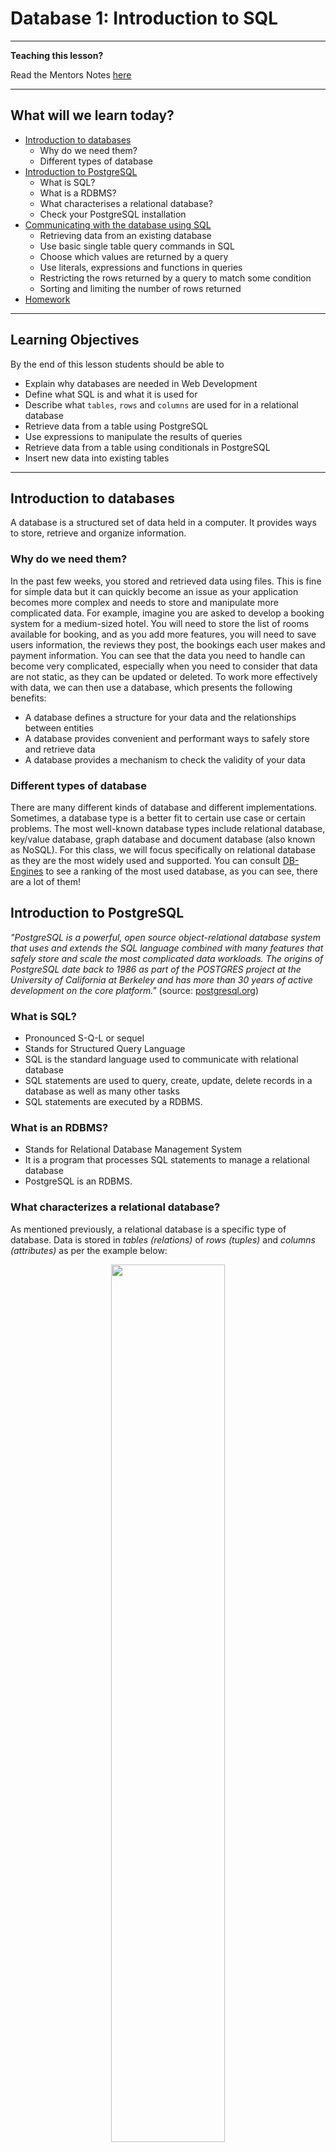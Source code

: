 # Database 1: Introduction to SQL

---

**Teaching this lesson?**

Read the Mentors Notes [here](./mentors.md)

---

## What will we learn today?

- [Introduction to databases](#introduction-to-databases)
  - Why do we need them?
  - Different types of database
- [Introduction to PostgreSQL](#introduction-to-postgresql)
  - What is SQL?
  - What is a RDBMS?
  - What characterises a relational database?
  - Check your PostgreSQL installation
- [Communicating with the database using SQL](#communicating-with-the-database-using-sql)
  - Retrieving data from an existing database
  - Use basic single table query commands in SQL
  - Choose which values are returned by a query
  - Use literals, expressions and functions in queries
  - Restricting the rows returned by a query to match some condition
  - Sorting and limiting the number of rows returned
- [Homework](#homework)

---

## Learning Objectives

By the end of this lesson students should be able to

- Explain why databases are needed in Web Development
- Define what SQL is and what it is used for
- Describe what `tables`, `rows` and `columns` are used for in a relational database
- Retrieve data from a table using PostgreSQL
- Use expressions to manipulate the results of queries
- Retrieve data from a table using conditionals in PostgreSQL
- Insert new data into existing tables

---

## Introduction to databases

A database is a structured set of data held in a computer. It provides ways to store, retrieve and organize information.

### Why do we need them?

In the past few weeks, you stored and retrieved data using files. This is fine for simple data but it can quickly become an issue as your application becomes more complex and needs to store and manipulate more complicated data. For example, imagine you are asked to develop a booking system for a medium-sized hotel. You will need to store the list of rooms available for booking, and as you add more features, you will need to save users information, the reviews they post, the bookings each user makes and payment information. You can see that the data you need to handle can become very complicated, especially when you need to consider that data are not static, as they can be updated or deleted. To work more effectively with data, we can then use a database, which presents the following benefits:

- A database defines a structure for your data and the relationships between entities
- A database provides convenient and performant ways to safely store and retrieve data
- A database provides a mechanism to check the validity of your data

### Different types of database

There are many different kinds of database and different implementations. Sometimes, a database type is a better fit to certain use case or certain problems. The most well-known database types include relational database, key/value database, graph database and document database (also known as NoSQL). For this class, we will focus specifically on relational database as they are the most widely used and supported. You can consult [DB-Engines](https://db-engines.com/en/ranking) to see a ranking of the most used database, as you can see, there are a lot of them!

## Introduction to PostgreSQL

_"PostgreSQL is a powerful, open source object-relational database system that uses and extends the SQL language combined with many features that safely store and scale the most complicated data workloads. The origins of PostgreSQL date back to 1986 as part of the POSTGRES project at the University of California at Berkeley and has more than 30 years of active development on the core platform."_ (source: [postgresql.org](https://www.postgresql.org/about/))

### What is SQL?

- Pronounced S-Q-L or sequel
- Stands for Structured Query Language
- SQL is the standard language used to communicate with relational database
- SQL statements are used to query, create, update, delete records in a database as well as many other tasks
- SQL statements are executed by a RDBMS.

### What is an RDBMS?

- Stands for Relational Database Management System
- It is a program that processes SQL statements to manage a relational database
- PostgreSQL is an RDBMS.

### What characterizes a relational database?

As mentioned previously, a relational database is a specific type of database. Data is stored in _tables (relations)_ of _rows (tuples)_ and _columns (attributes)_ as per the example below:

<!-- ![table-diagram](table-diagram.png) -->
<p align="center">
  <img src="table-diagram.png" display="block" width="60%"/>
</p>

## Communicating with the database using SQL

We use SQL to perform actions on the database and initially we can use a terminal-like utility to do this.  The utility is named `psql` and is run using the command:
```
psql <dbname> <username>
```
The command prompt from psql is the database name currently connected:
```
cyf_hotel=>
```
In psql, you can use the command `help` to show the help menu. Within the command prompt, you can enter SQL statements and run them against PostgreSQL. To quit psql, enter the command `\q`.

Download the following file to a directory on your computer. This file creates the sample data you can use for the following sections. To do this, click the file to open it in a github formatted page, then right click the Raw button in the bar just above the code and select Save As (or Save Link As or similar) to save it:

- [`build-hotel.sql`](./sql/build-hotel.sql)

Once you have the file downloaded to a known directory, execute the file `build-hotel.sql` from `psql` as shown below (replace `/your/sql/path/` with the path to the download directory used above):

```SQL
\include /your/sql/path/build-hotel.sql
```

Check that you have built all the required tables:

```sql
\dt
```
You should see a listing of your tables as follows (with your own username as owner):
```
            List of relations
    Schema |     Name      | Type  | Owner
    --------+---------------+-------+-------
    public | customers     | table | keith
    public | invoices      | table | keith
    public | reservations  | table | keith
    public | room_types    | table | keith
    public | rooms         | table | keith
    (5 rows)
```

Here is the table diagram of the hotel database:
<!-- ![hotel table diagram](hotel_tables.png) -->
<p align="center">
  <img src="hotel_tables.png" display="block" width="80%"/>
</p>

## The SELECT Statement
We are first going to look at retrieving data from the database so we can examine it and later, use it in our applications.

To get data out of a table you use the SELECT statement (or command):
```sql
SELECT ... FROM ...;
```
For example:
```sql
SELECT name, phone, country FROM customers;
```
SQL commands entered in the psql command line tool are terminated with a semicolon (;). The SQL command can extend across several lines, but each keyword, name or value cannot be split over more than one line. For example:

```sql
SELECT name,
       phone,
       country
  FROM
       customers;
```
is the same as the previous example.

You can use `SELECT * FROM ...` to return all the columns of the table. For example:

```sql
SELECT * FROM rooms;
```
This is also a useful command to see what columns exist in a table. You can also use the `\d <table_name>` psql command to describe the table.

Note that the use of UPPER/lower case is only to emphasise and differentiate the SQL keywords (upper case) from the other names (lower case) e.g. column and table names. SQL keywords are not case-sensitive.

### Scrolling the Results
When you issue a `SELECT` that returns a lot of data `psql` displays it one screenful at a time. To get the next screenful just press the Space key. You can also use the Up and Down arrow keys for line-by-line control and you can go back one screen with the 'B' key.

When you have finished reading the output use the 'Q' key to quit the display manager.
```
    Space       Next screenful
    'B'         Previous screenful
    Down Arrow  Next line
    Up Arrow    Previous line
    'Q'         Quit back to prompt
```

## Exercise 1
1. List the name, phone and email of all customers
=> SELECT name, phone, email
FROM customers;
2. List all the details of rooms
  => SELECT *
FROM rooms;
3. List the customer id, checkin date and number of guests from reservations
 =>SELECT cust_id, checkin_date, no_guests
FROM reservations;
---
## Some Useful `psql` Commands
The `psql` commands are not SQL and are specific to PostgreSQL (although most other RDBMS's have commands to perform similar jobs). These commands let you display information, execute system commands, etc. Use \\? to display a summary of all the `psql` commands.

Display a list of available tables in the database:

    \dt

Display the definition of a table:

    \d <table name>

Display help for SQL commands:

    \h [command]

Display a summary of the psql (backslash) commands:

    \?

Exit (quit) from psql:

    \q

Note that `psql` commands ARE case sensitive, unlike SQL commands.

---
## Exercise 2
1.  Display the definition of the `customers` table
=> \d
2.  Display the help for the SELECT command (Note: we will not be covering ALL of this syntax!)
 => \h select
3.  Read the psql command help and find out what \dS does then try it

---
## Displaying More Than Just Columns
You can use expressions in SQL:
```sql
SELECT room_no, rate * 0.85 FROM rooms;
+---------+-------------+
| room_no | rate * 0.85 |
+---------+-------------+
|     101 |     72.2500 |
|     102 |     72.2500 |
|     103 |     72.2500 |
  ...
```
Use a **column alias** to give the expression a meaningful name:
```sql
SELECT room_no,
       rate * 0.85 AS discounted_rate
    FROM rooms;
+---------+-----------------+
| room_no | discounted_rate |
+---------+-----------------+
|     101 |         72.2500 |
|     102 |         72.2500 |
|     103 |         72.2500 |
```
Here, the query uses the alias as the column heading. Aliases can also be used in other contexts - more on this later...

---
## Expressions in SQL
As with Javascript you can use a variety of 'operators' to define expressions in SQL.

Arithmetic:

    *   Multiply

    /   Divide

    +   Add

    -   Subtract

    %   Modulo (remainder)

    (...) Parentheses (to override precedence)

String:

    ||  Concatenation

For example, to display the weekly rate for a room (with 10% weekly discount):
```sql
SELECT room_no, room_type, rate * 7 * 0.90 from rooms;
```
You can change the column heading using a **column alias**:
```sql
SELECT room_no, room_type, rate * 7 * 0.90 as weekly_rate from rooms;
```
Use string concatenation to glue character data together:
```sql
SELECT 'Customer name = ' || name FROM customers;
```
---
## Choosing the Rows
You can choose which rows to display by specifying some condition that must be matched:
```sql
SELECT id, name, phone, email, country
  FROM customers
  WHERE country = 'France';

 id  |        name        |      phone       |            email            | country
-----+--------------------+------------------+-----------------------------+---------
 9   | Laurence Lebihan   | 91.24.4555       | laurence.lebihan@xmzx.net   | France
 12  | Carine Schmitt     | 40.32.2555       | carine.schmitt@dftu.net     | France
 15  | Janine Labrune     | 40.67.8555       | janine.labrune@dlsh.net     | France
 25  | Mary Saveley       | 78.32.5555       | mary.saveley@yppl.net       | France
 34  | Martine Rancé      | 20.16.1555       | martine.rancé@xeqs.net      | France
 35  | Marie Bertrand     | (1) 42.34.2555   | marie.bertrand@glut.net     | France
 49  | Frédérique Citeaux | 88.60.1555       | frédérique.citeaux@vekn.net | France
 59  | Annette Roulet     | 61.77.6555       | annette.roulet@lgha.net     | France
 62  | Daniel Da Silva    | +33 1 46 62 7555 | daniel.da.silva@hijy.net    | France
 63  | Daniel Tonini      | 30.59.8555       | daniel.tonini@mxvw.net      | France
 91  | Laurence Lebihan   | 91.24.4555       | laurence.lebihan@xmzx.net   | France
 92  | Paul Henriot       | 26.47.1555       | paul.henriot@uwua.net       | France
 106 | Dominique Perrier  | (1) 47.55.6555   | dominique.perrier@bdim.net  | France
(13 rows)
```
You can use comparison operators =, <, >, <=, >=, != (or <>)

Note: use only one = (equals) symbol to test for equality

When comparing numbers no punctuation is needed around the value, for example, `WHERE rate > 100`.

When comparing character data or dates you must enclose the values in single quotes (apostrophes), for example, `WHERE name = 'Mary Saveley'`.

Only the rows that match the comparison test (called a predicate) are returned by the query. The predicate can use columns not returned by the query,


### Combining Tests in a Predicate

Use AND and OR to combine tests:
```sql
SELECT * FROM reservations
   WHERE room_no >= 200
     AND room_no < 300
     AND checkin_date >= '2018-01-01';
```
This lists reservations for rooms on the second floor (rooms 200 - 299) since the start of 2018. Note the format of the date value - this conforms to the ISO 8601 standard and should be used in preference to any other format to avoid ambiguity.

Another example - to find cheap or Premier rooms on floors 1 and 2 - we might try this to start with:
```sql
SELECT * FROM rooms
   WHERE room_type = 'PREMIER'
      OR rate < 100.00
     AND room_no < 300;
```
This isn't quite right - it returns rooms on the 3rd and 4th floors. Why?

### Overriding Evaluation Order
Just like any programming language, SQL has an evaluation order (precedence). For example, multiply and divide take precedence over add and subtract, so that:
```sql
SELECT rate + 20 * 0.85 from rooms;
```
is not the same as:
```sql
SELECT (rate + 20) * 0.85 from rooms;
```
We can override the normal precedence by using parentheses `(...)` around parts of the expression, just as in JavaScript.

With compound predicates AND takes precedence over OR, so that to make the query give the intended results we need to use:
```sql
SELECT * FROM rooms
   WHERE (room_type = 'PREMIER'
      OR rate < 100.00)
     AND room_no < 300;
```
---
## More Predicate Types
The BETWEEN operator has the form `a BETWEEN b AND c` : checks that a is in the range b - c inclusive. For example:
```sql
SELECT ... WHERE price BETWEEN 100 AND 250 ...
```
Note that the AND in this case is not combining multiple predicates, it's part of the BETWEEN operator.

The IN operator, `a IN (b, c, d, ...)` checks if the value of a is equal to any of b, c, d, etc... For example:
```sql
SELECT ... WHERE room_no IN (201, 202, 204, 206) ...
```
Both the BETWEEN and the IN operators can be inverted using:
```sql
  ... a NOT BETWEEN b AND c ...

  ... a NOT IN (b, c, d, ...)
```
The LIKE operator tests for a match against a wildcard string as `a LIKE b` where a is being tested and b is the wildcard string. The wildcard string contains text to be matched along with wildcard symbols '%' and '_'.
* `%` (percent)     matches any number of any characters
* `_` (underscore)  matches exactly one of any character

For example:

`name LIKE 'A%'`    matches names starting with 'A'

`name LIKE '_a%'`   matches names that have 'a' as the 2nd character (note the initial underscore '_')

`name LIKE '%ow%'`  matches names containing the sequence 'ow' anywhere in the name

LIKE can be inverted using `a NOT LIKE b`

If you need to match for a string that includes one of the wildard characters you can use the 'escape' character, which defaults to '\\' (backslash). For example:

`str LIKE '% discount = 5\% %'`    matches any value in str that contains 'discount = 5%'

LIKE is case sensitive in many SQL implementations so to make a case insensitive match you should either convert the tested value to either all upper or all lower case, for example:

`lower(name) LIKE '%b%'`    matches any name that contains the letters B or b

Note: PostgreSQL also has the non-standard operator ILIKE that can perform a case-insensitive comparison - but avoid this to make code more portable.

---
## Exercise 3
1.  
SELECT *                              
  => FROM customers
WHERE country = 'Norway';
2.  Which rooms can accommodate more than two people?
    => SELECT room_no, room_type, no_guests
     FROM rooms
     WHERE no_guests > 2;
3.  Which invoices are dated after one month ago?
  => SELECT id, invoice_date
FROM invoices
WHERE invoice_date > (CURRENT_DATE - INTERVAL '1 month');
4.  How would last month's invoices change if we gave a discount of 15%
  
<!-- =>  --Step 1: Identify the date range for last month -->
WITH date_range AS (
  SELECT
    DATE_TRUNC('month', CURRENT_DATE - INTERVAL '1 month') AS start_date,
    DATE_TRUNC('month', CURRENT_DATE) - INTERVAL '1 day' AS end_date
)

<!-- -- Step 2: Retrieve the invoices for last month -->
SELECT id, total AS original_total,
  total * 0.85 AS discounted_total
FROM invoices
JOIN date_range ON invoice_date >= date_range.start_date AND invoice_date <= date_range.end_date;
5.  List all customers whose second name starts with 'M' (hint: there's a space before the second name)
=>  SELECT id, name, phone, email, country
FROM customers
WHERE SPLIT_PART(name, ' ', 2) LIKE 'M%';

### Using SQL Functions
You can use the built-in functions of SQL just as you can in JavaScript, but note that they are different (this is true of most programming languages) but there are also differences between SQL implementations.

You use functions to change values, usually of columns, wherever you can use a column, for example, in the selected list of values:
```sql
SELECT name, length(name) AS namelen, upper(email)
  FROM customers;
```
This query also uses a column alias (namelen) to provide a meaningful column heading.

Functions are available that operate on all different datatypes.

Country names are mixed case so to make sure we always match regardless of the stored case we can use the `lower` function to find all customers from Manchester, UK:
```sql
SELECT * FROM customers
   WHERE lower(country) = 'uk'
     AND city = 'Manchester';
```
Assuming room rates include VAT at 20%, list room rates after VAT increases to 23.5% (from 20%), but round to the nearest pound:
```sql
SELECT room_no, room_type, rate AS old_rate,
       round(rate * 100/120 * 123.5/100) AS new_rate
   FROM rooms;
```
*For further information on SQL functions see the official PostgreSQL documentation at https://www.postgresql.org/docs/12/functions.html (for version 12 - for other versions change 12 to the required version)*

---
### Date and Time in SQL
In SQL dates and times are held in an internal format but are represented externally (when entering values and displaying them) as strings;
*   Text date format:   'YYYY-MM-DD'    e.g. '2018-07-21' = 21 July 2018
*   Time format:        'HH:mm:SS.ddd'  e.g. '14:32'
*   Date/Time format:   'YYYY-MM-DD HH:mm:SS.ddd'   e.g. '2018-07-21 15:26:04'

You can perform arithmetic on dates and times, for example:
```sql
SELECT cust_id, room_no, checkin_date,
       checkout_date - checkin_date AS nights
   FROM reservations
   WHERE checkout_date = current_date + 1;
```
This query performs subtraction of one date from another (`checkout_date - checkin_date`) to calculate the number of nights the customer has stayed. It also performs addition (`current_date + 1`) to get tomorrow's date so that it lists all reservations that will be checking out tomorrow.

Note: `current_date` is a postgres function that returns the current date.

Also note that there are many ways to get the same result - you may explore those for yourself.

You can also represent time intervals but the representations can be complicated and we shall not cover them here.

---
## Exercise 4
1.  Write a query to check that all booking dates are before their checkin dates
 =>   cyf_hotel=# SELECT *
FROM reservations
WHERE booking_date >= checkin_date;
2.  We plan to offer a discount of 10% on all Premier and Premier Plus rooms next month. How much would we gain on each room if occupancy rose by 5 nights over the month.

=> SELECT room_type,
       (rate * 5 * 0.10) AS gain_per_room
FROM rooms
WHERE room_type IN ('PREMIER', 'PREMIER PLUS');
3.  List all reservations for this month and the number of nights booked.
  =>  SELECT id AS reservation_id,
       checkin_date,
       checkout_date,
       (checkout_date - checkin_date) AS nights_booked
FROM reservations
WHERE EXTRACT(MONTH FROM checkin_date) = EXTRACT(MONTH FROM CURRENT_DATE);

## Eliminating Duplicates
"Which nationalities visit our hotel?":
```sql
SELECT country FROM customers;
```
But how many values do you see returned for each country? If two customers come from a particular country that country will appear twice in the output. If more than two come from the same country then... But we only need to know the different countries.

To see each country only once, use the keyword DISTINCT, as follows:
```sql
SELECT DISTINCT country FROM customers;
```
The keyword DISTINCT must appear immediately after the keyword SELECT. If more than one column is selected then DISTINCT applies to the combined values of those columns.

---
## Ordering the Returned Rows
If you want to see the data in a specific order, e.g. "List all customers alphabetically by name within each country":
```sql
SELECT id, name, phone, email, country
    FROM customers
    ORDER BY country, name;
```
You can can add ASC (ascending, the default) or DESC (descending) after each column name in the ORDER BY clause to control the direction of sorting.

For example:
```sql
SELECT id, name, country, city
    FROM customers
    ORDER BY country DESC, city;
```
This will sort the data into descending alphabetic order of country then ascending order of city name within each country. The output will look something like this:
```
 id  |          name           |   country    |       city        
-----+-------------------------+--------------+-------------------
  28 | Kelvin Leong            | USA          | Allentown
  96 | Juri Yoshido            | USA          | Boston
 132 | Valarie Franco          | USA          | Boston
 100 | Allen Nelson            | USA          | Brickhaven
  46 | Miguel Barajas          | USA          | Brickhaven
  43 | Leslie Taylor           | USA          | Brickhaven
  37 | Julie King              | USA          | Bridgewater
 130 | Sue Taylor              | USA          | Brisbane
 124 | Steve Thompson          | USA          | Burbank
  29 | Juri Hashimoto          | USA          | Burlingame
  36 | Jerry Tseng             | USA          | Cambridge
  70 | Marta Hernandez         | USA          | Cambridge
 112 | Dan Lewis               | USA          | Glendale
  52 | Mary Young              | USA          | Glendale
  13 | Jean King               | USA          | Las Vegas
  89 | Brian Chandler          | USA          | Los Angeles
  97 | Dorothy Young           | USA          | Nashua
  83 | William Brown           | USA          | Newark
 120 | Violeta Benitez         | USA          | New Bedford
  79 | Wing Huang              | USA          | New Bedford
 116 | Leslie Murphy           | USA          | New Haven
       . . .
```

Note: you can order by columns that are not returned by the query.

### Limiting the Number of Rows
You can reduce the number of rows returned by using the LIMIT clause at the end of the query:
```sql
SELECT id, name, phone, email, country
  FROM customers
  ORDER BY country, name
  LIMIT 20;
```
The LIMIT clause is not normally used without the ORDER BY clause - without the ORDER BY clause rows can be returned in any arbitrary sequence.

Not all SQL implementations of SQL support LIMIT, some use TOP while Oracle uses ROWNUM.

---
## Exercise 5

1.  List the different room types and rates for all rooms avoiding duplicates.
    SELECT DISTINCT room_type, rate
FROM rooms;
2.  List customers' names addresses and phone numbers in alphabetic order of names.
    => SELECT name, address, phone
FROM customers
ORDER BY name;
3.  List customers' names, addresses, city and country in ascending order of country then reverse order of city within country.
  =>  SELECT name, address, city, country
FROM customers
ORDER BY country ASC, city DESC;
4.  List the room number, type and the cost of staying 5 nights in each of the top 15 most expensive rooms.
   => SELECT room_no, room_type, (rate * 5) AS cost_5_nights
FROM rooms
ORDER BY rate DESC
LIMIT 15;
## Summary

In this lesson you have learned the use of databases and how relational databases are structured. You've also learned how to use basic single-table query commands in SQL and some of the special 'backslash' commands in `psql`. You have used the SELECT command to control the columns and values that are returned, the DISTINCT, ORDER BY and LIMIT clauses to control the order and numbers of rows returned and you've used the WHERE clause to choose the rows that you access. You have learned the INSERT command to add new data to the database

Next week we shall go on to more complex query constructs including joins, updates and deletes along with incorporating SQL into a node.js server.

## Homework

First complete all the exercises for this lesson if you haven't managed to finish them all.

All of the homework can be found in [this repository](https://github.com/KeithBremer/Databases-Homework).

### Submission

Fork and clone the repository above to get the homework for this week.

Create a new branch from `Master` to start working on this weeks homework. It should be called `[YOUR_NAME]/Week1`.

When you have completed the homework create a pull request back to the parent repository so your teacher(s) can feedback on it.

### Tasks

You should complete all of the tasks in **Week 1** of the [Database Homework repository](https://github.com/KeitBremer/Databases-Homework).

